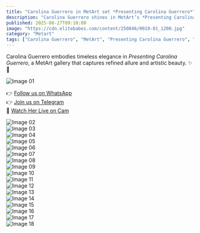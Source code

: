 ```yaml
---
title: "Carolina Guerrero in MetArt set *Presenting Carolina Guerrero*"
description: "Carolina Guerrero shines in MetArt’s *Presenting Carolina Guerrero* — a graceful blend of elegance, artistry, and intimate presence."
published: 2025-08-27T09:10:00
image: "https://cdn.elitebabes.com/content/250846/0010-01_1200.jpg"
category: "Metart"
tags: ["Carolina Guerrero", "MetArt", "Presenting Carolina Guerrero", "Erotic", "Sensual"]
---
```


Carolina Guerrero embodies timeless elegance in *Presenting Carolina Guerrero*, a MetArt gallery that captures refined allure and artistic beauty. ✨🌹  

![Image 01](https://cdn.elitebabes.com/content/250846/0010-01_1200.jpg)  

👉 [Follow us on WhatsApp](https://redirecting-kappa.vercel.app/)  
👉 [Join us on Telegram](https://redirecting-kappa.vercel.app/)  
🔞 [Watch Her Live on Cam](https://redirecting-kappa.vercel.app/)  

![Image 02](https://cdn.elitebabes.com/content/250846/0010-02_1200.jpg)  
![Image 03](https://cdn.elitebabes.com/content/250846/0010-03_1200.jpg)  
![Image 04](https://cdn.elitebabes.com/content/250846/0010-04_1200.jpg)  
![Image 05](https://cdn.elitebabes.com/content/250846/0010-05_1200.jpg)  
![Image 06](https://cdn.elitebabes.com/content/250846/0010-06_1200.jpg)  
![Image 07](https://cdn.elitebabes.com/content/250846/0010-07_1200.jpg)  
![Image 08](https://cdn.elitebabes.com/content/250846/0010-08_1200.jpg)  
![Image 09](https://cdn.elitebabes.com/content/250846/0010-09_1200.jpg)  
![Image 10](https://cdn.elitebabes.com/content/250846/0010-10_1200.jpg)  
![Image 11](https://cdn.elitebabes.com/content/250846/0010-11_1200.jpg)  
![Image 12](https://cdn.elitebabes.com/content/250846/0010-12_1200.jpg)  
![Image 13](https://cdn.elitebabes.com/content/250846/0010-13_1200.jpg)  
![Image 14](https://cdn.elitebabes.com/content/250846/0010-14_1200.jpg)  
![Image 15](https://cdn.elitebabes.com/content/250846/0010-15_1200.jpg)  
![Image 16](https://cdn.elitebabes.com/content/250846/0010-16_1200.jpg)  
![Image 17](https://cdn.elitebabes.com/content/250846/0010-17_1200.jpg)  
![Image 18](https://cdn.elitebabes.com/content/250846/0010-18_1800.jpg)